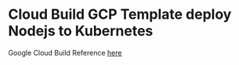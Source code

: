 # Cloud Build GCP Template deploy Nodejs to Kubernetes
Google Cloud Build Reference [here](https://cloud.google.com/build)
